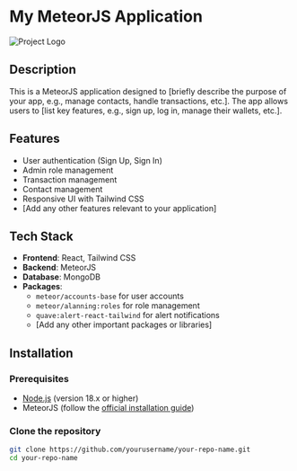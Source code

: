 # My MeteorJS Application

![Project Logo](path/to/logo.png) <!-- Replace with your project logo path -->

## Description

This is a MeteorJS application designed to [briefly describe the purpose of your app, e.g., manage contacts, handle transactions, etc.]. The app allows users to [list key features, e.g., sign up, log in, manage their wallets, etc.].

## Features

- User authentication (Sign Up, Sign In)
- Admin role management
- Transaction management
- Contact management
- Responsive UI with Tailwind CSS
- [Add any other features relevant to your application]

## Tech Stack

- **Frontend**: React, Tailwind CSS
- **Backend**: MeteorJS
- **Database**: MongoDB
- **Packages**: 
  - `meteor/accounts-base` for user accounts
  - `meteor/alanning:roles` for role management
  - `quave:alert-react-tailwind` for alert notifications
  - [Add any other important packages or libraries]

## Installation

### Prerequisites

- [Node.js](https://nodejs.org/en/) (version 18.x or higher)
- MeteorJS (follow the [official installation guide](https://www.meteor.com/install))

### Clone the repository

```bash
git clone https://github.com/yourusername/your-repo-name.git
cd your-repo-name

